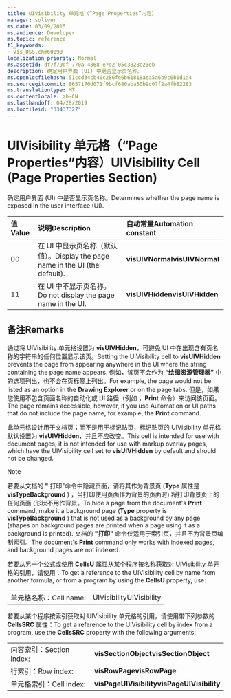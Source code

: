 ```yaml
---
title: UIVisibility 单元格（“Page Properties”内容）
manager: soliver
ms.date: 03/09/2015
ms.audience: Developer
ms.topic: reference
f1_keywords:
- Vis_DSS.chm60090
localization_priority: Normal
ms.assetid: df7f79df-770a-4868-e7e2-05c3828e23eb
description: 确定用户界面 (UI) 中是否显示页名称。
ms.openlocfilehash: 51ccd34cb40c286fe6b61818aea5a6b9c0b6d1a4
ms.sourcegitcommit: 8657170d071f9bcf680aba50b9c07f2a4fb82283
ms.translationtype: MT
ms.contentlocale: zh-CN
ms.lasthandoff: 04/28/2019
ms.locfileid: "33437327"
---
```

# <a name="uivisibility-cell-page-properties-section"></a><span data-ttu-id="a4cdb-103">UIVisibility 单元格（“Page Properties”内容）</span><span class="sxs-lookup"><span data-stu-id="a4cdb-103">UIVisibility Cell (Page Properties Section)</span></span>

<span data-ttu-id="a4cdb-104">确定用户界面 (UI) 中是否显示页名称。</span><span class="sxs-lookup"><span data-stu-id="a4cdb-104">Determines whether the page name is exposed in the user interface (UI).</span></span>
  
|<span data-ttu-id="a4cdb-105">**值**</span><span class="sxs-lookup"><span data-stu-id="a4cdb-105">**Value**</span></span>|<span data-ttu-id="a4cdb-106">**说明**</span><span class="sxs-lookup"><span data-stu-id="a4cdb-106">**Description**</span></span>|<span data-ttu-id="a4cdb-107">**自动常量**</span><span class="sxs-lookup"><span data-stu-id="a4cdb-107">**Automation constant**</span></span>|
|:-----|:-----|:-----|
|<span data-ttu-id="a4cdb-108">0</span><span class="sxs-lookup"><span data-stu-id="a4cdb-108">0</span></span>  <br/> |<span data-ttu-id="a4cdb-109">在 UI 中显示页名称（默认值）。</span><span class="sxs-lookup"><span data-stu-id="a4cdb-109">Display the page name in the UI (the default).</span></span>  <br/> |<span data-ttu-id="a4cdb-110">**visUIVNormal**</span><span class="sxs-lookup"><span data-stu-id="a4cdb-110">**visUIVNormal**</span></span> <br/> |
|<span data-ttu-id="a4cdb-111">1</span><span class="sxs-lookup"><span data-stu-id="a4cdb-111">1</span></span>  <br/> |<span data-ttu-id="a4cdb-112">在 UI 中不显示页名称。</span><span class="sxs-lookup"><span data-stu-id="a4cdb-112">Do not display the page name in the UI.</span></span>  <br/> |<span data-ttu-id="a4cdb-113">**visUIVHidden**</span><span class="sxs-lookup"><span data-stu-id="a4cdb-113">**visUIVHidden**</span></span> <br/> |
   
## <a name="remarks"></a><span data-ttu-id="a4cdb-114">备注</span><span class="sxs-lookup"><span data-stu-id="a4cdb-114">Remarks</span></span>

<span data-ttu-id="a4cdb-115">通过将 UIVisibility 单元格设置为 **visUIVHidden**，可避免 UI 中在出现含有页名称的字符串的任何位置显示该页。</span><span class="sxs-lookup"><span data-stu-id="a4cdb-115">Setting the UIVisibility cell to **visUIVHidden** prevents the page from appearing anywhere in the UI where the string containing the page name appears.</span></span> <span data-ttu-id="a4cdb-116">例如，该页不会作为 **“绘图资源管理器”** 中的选项列出，也不会在页标签上列出。</span><span class="sxs-lookup"><span data-stu-id="a4cdb-116">For example, the page would not be listed as an option in the **Drawing Explorer** or on the page tabs.</span></span> <span data-ttu-id="a4cdb-117">但是，如果您使用不包含页面名称的自动化或 UI 路径（例如 **，Print** 命令）来访问该页面。</span><span class="sxs-lookup"><span data-stu-id="a4cdb-117">The page remains accessible, however, if you use Automation or UI paths that do not include the page name, for example, the **Print** command.</span></span> 
  
 <span data-ttu-id="a4cdb-118">此单元格设计用于文档页；而不是用于标记贴页，标记贴页的 UIVisibility 单元格默认设置为 **visUIVHidden**，并且不应改变。</span><span class="sxs-lookup"><span data-stu-id="a4cdb-118">This cell is intended for use with document pages; it is not intended for use with markup overlay pages, which have the UIVisibility cell set to **visUIVHidden** by default and should not be changed.</span></span> 
  
> [!NOTE]
> <span data-ttu-id="a4cdb-119">若要从文档的 **"** 打印"命令中隐藏页面，请将其作为背景页 (**Type** 属性是 **visTypeBackground** ) ，当打印使用页面作为背景的页面时) 将打印背景页上的任何页面 (形状不用作背景。</span><span class="sxs-lookup"><span data-stu-id="a4cdb-119">To hide a page from the document's **Print** command, make it a background page (**Type** property is **visTypeBackground** ) that is not used as a background by any page (shapes on background pages are printed when a page using it as a background is printed).</span></span> <span data-ttu-id="a4cdb-120">文档的 **"打印"** 命令仅适用于索引页，并且不为背景页编制索引。</span><span class="sxs-lookup"><span data-stu-id="a4cdb-120">The document's **Print** command only works with indexed pages, and background pages are not indexed.</span></span> 
  
<span data-ttu-id="a4cdb-121">若要从另一个公式或使用 **CellsU** 属性从某个程序按名称获取对 UIVisibility 单元格的引用，请使用：</span><span class="sxs-lookup"><span data-stu-id="a4cdb-121">To get a reference to the UIVisibility cell by name from another formula, or from a program by using the **CellsU** property, use:</span></span> 
  
|||
|:-----|:-----|
|<span data-ttu-id="a4cdb-122">单元格名称：</span><span class="sxs-lookup"><span data-stu-id="a4cdb-122">Cell name:</span></span>  <br/> |<span data-ttu-id="a4cdb-123">UIVisibility</span><span class="sxs-lookup"><span data-stu-id="a4cdb-123">UIVisibility</span></span>  <br/> |
   
<span data-ttu-id="a4cdb-124">若要从某个程序按索引获取对 UIVisibility 单元格的引用，请使用带下列参数的 **CellsSRC** 属性：</span><span class="sxs-lookup"><span data-stu-id="a4cdb-124">To get a reference to the UIVisibility cell by index from a program, use the **CellsSRC** property with the following arguments:</span></span> 
  
|||
|:-----|:-----|
|<span data-ttu-id="a4cdb-125">内容索引：</span><span class="sxs-lookup"><span data-stu-id="a4cdb-125">Section index:</span></span>  <br/> |<span data-ttu-id="a4cdb-126">**visSectionObject**</span><span class="sxs-lookup"><span data-stu-id="a4cdb-126">**visSectionObject**</span></span> <br/> |
|<span data-ttu-id="a4cdb-127">行索引：</span><span class="sxs-lookup"><span data-stu-id="a4cdb-127">Row index:</span></span>  <br/> |<span data-ttu-id="a4cdb-128">**visRowPage**</span><span class="sxs-lookup"><span data-stu-id="a4cdb-128">**visRowPage**</span></span> <br/> |
|<span data-ttu-id="a4cdb-129">单元格索引：</span><span class="sxs-lookup"><span data-stu-id="a4cdb-129">Cell index:</span></span>  <br/> |<span data-ttu-id="a4cdb-130">**visPageUIVisibility**</span><span class="sxs-lookup"><span data-stu-id="a4cdb-130">**visPageUIVisibility**</span></span> <br/> |
   

